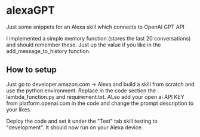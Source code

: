 # alexaGPT

Just some snippets for an Alexa skill which connects to OpenAI GPT API

I implemented a simple memory function (stores the last 20 conversations) and should remember these. Just up the value if you like in the add_message_to_history function.

## How to setup
Just go to developer.amazon.com -> Alexa and build a skill from scratch and use the python environment. 
Replace in the code section the lambda_function.py and requirement.txt.
ALso add your open ai API KEY from platform.openai.com in the code and change the prompt description to your likes.

Deploy the code and set it under the "Test" tab skill testing to "development". It should now run on your Alexa device.

